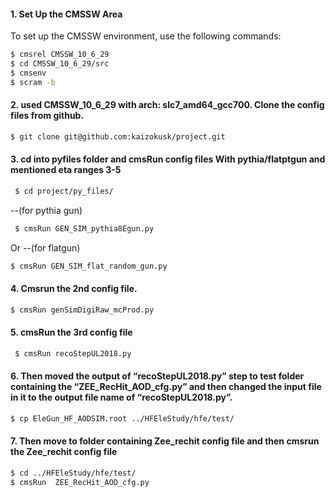 #### 1. Set Up the CMSSW Area

To set up the CMSSW environment, use the following commands:

```bash
$ cmsrel CMSSW_10_6_29
$ cd CMSSW_10_6_29/src
$ cmsenv
$ scram -b
```

#### 2. used CMSSW_10_6_29 with arch: slc7_amd64_gcc700. Clone the config files from github.

```bash
$ git clone git@github.com:kaizokusk/project.git
```



#### 3. cd into pyfiles folder and cmsRun config files With pythia/flatptgun and mentioned eta ranges 3-5

```bash
 $ cd project/py_files/
```



--(for pythia gun)

```bash
 $ cmsRun GEN_SIM_pythia8Egun.py
```

Or
--(for flatgun)

```bash
$ cmsRun GEN_SIM_flat_random_gun.py
```


 
#### 4. Cmsrun the 2nd config file.

```bash 
$ cmsRun genSimDigiRaw_mcProd.py
```

#### 5. cmsRun the 3rd config file

```bash
 $ cmsRun recoStepUL2018.py
```


#### 6. Then moved the output of “recoStepUL2018.py” step to test folder containing the “ZEE_RecHit_AOD_cfg.py” and then changed the input file in it to the output file name of  “recoStepUL2018.py”.

```bash
$ cp EleGun_HF_AODSIM.root ../HFEleStudy/hfe/test/
```


#### 7. Then move to folder containing Zee_rechit config file and then  cmsrun the Zee_rechit config file

```bash
$ cd ../HFEleStudy/hfe/test/
$ cmsRun  ZEE_RecHit_AOD_cfg.py
```

